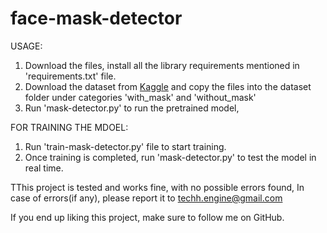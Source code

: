 # face-mask-detector

USAGE:

1. Download the files, install all the library requirements mentioned in 'requirements.txt' file.
2. Download the dataset from [Kaggle](https://www.kaggle.com/prasoonkottarathil/face-mask-lite-dataset) and copy the files into the dataset folder under categories 'with_mask' and 'without_mask'
3. Run 'mask-detector.py' to run the pretrained model,

FOR TRAINING THE MDOEL:
1. Run 'train-mask-detector.py' file to start training.
2. Once training is completed, run 'mask-detector.py' to test the model in real time.

TThis project is tested and works fine, with no possible errors found,
In case of errors(if any), please report it to techh.engine@gmail.com

If you end up liking this project, make sure to follow me on GitHub.
